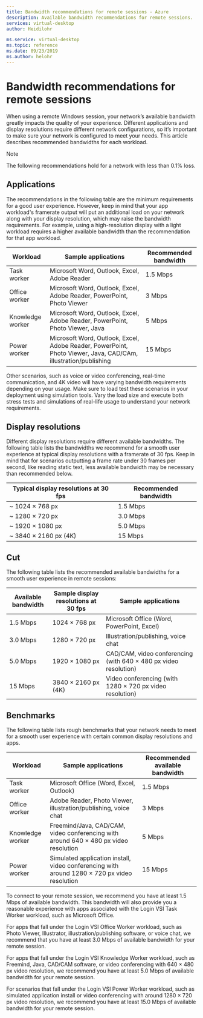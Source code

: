 ```yaml
---
title: Bandwidth recommendations for remote sessions - Azure
description: Available bandwidth recommendations for remote sessions.
services: virtual-desktop
author: Heidilohr

ms.service: virtual-desktop
ms.topic: reference
ms.date: 09/23/2019
ms.author: helohr
---
```

# Bandwidth recommendations for remote sessions

When using a remote Windows session, your network’s available bandwidth greatly impacts the quality of your experience. Different applications and display resolutions require different network configurations, so it’s important to make sure your network is configured to meet your needs. This article describes recommended bandwidths for each workload.

>[!NOTE]
>The following recommendations hold for a network with less than 0.1% loss.

## Applications

The recommendations in the following table are the minimum requirements for a good user experience. However, keep in mind that your app workload's framerate output will put an additional load on your network along with your display resolution, which may raise the bandwidth requirements. For example, using a high-resolution display with a light workload requires a higher available bandwidth than the recommendation for that app workload.

|Workload        |Sample applications                                                                                  |Recommended bandwidth|
|----------------|--------------------------------------------------------------------------------------------------------------|------------|
|Task worker     |Microsoft Word, Outlook, Excel, Adobe Reader                                                                  |1.5 Mbps    |
|Office worker   |Microsoft Word, Outlook, Excel, Adobe Reader, PowerPoint, Photo Viewer                                        |3 Mbps      |
|Knowledge worker|Microsoft Word, Outlook, Excel, Adobe Reader, PowerPoint, Photo Viewer, Java                                  |5 Mbps      |
|Power worker    |Microsoft Word, Outlook, Excel, Adobe Reader, PowerPoint, Photo Viewer, Java, CAD/CAm, illustration/publishing|15 Mbps     |

Other scenarios, such as voice or video conferencing, real-time communication, and 4K video will have varying bandwidth requirements depending on your usage. Make sure to load test these scenarios in your deployment using simulation tools. Vary the load size and execute both stress tests and simulations of real-life usage to understand your network requirements. 

## Display resolutions

Different display resolutions require different available bandwidths. The following table lists the bandwidths we recommend for a smooth user experience at typical display resolutions with a framerate of 30 fps. Keep in mind that for scenarios outputting a frame rate under 30 frames per second, like reading static text, less available bandwidth may be necessary than recommended below. 

|Typical display resolutions at 30 fps|Recommended bandwidth|
|-------------------------------------|---------------------|
|~ 1024 × 768 px​                      |1.5 Mbps             |
|~ 1280 × 720 px                      |3.0 Mbps             |
|~ 1920 × 1080 px                     |5.0 Mbps             |
|~ 3840 × 2160 px (4K)                |15 Mbps              |

## Cut

The following table lists the recommended available bandwidths for a smooth user experience in remote sessions:

|Available bandwidth|Sample display resolutions at 30 fps  |Sample applications                                              |
|-------------------|--------------------------------------|-----------------------------------------------------------------|
|1.5 Mbps           |1024 × 768 px​                         |Microsoft Office (Word, PowerPoint, Excel)                       |
|3.0 Mbps           |1280 × 720 px                         |Illustration/publishing, voice chat                              |
|5.0 Mbps           |1920 × 1080 px                        |CAD/CAM, video conferencing (with 640 × 480 px video resolution) |
|15 Mbps            |3840 × 2160 px (4K)                   |Video conferencing (with 1280 × 720 px video resolution)         |

## Benchmarks

The following table lists rough benchmarks that your network needs to meet for a smooth user experience with certain common display resolutions and apps.

|Workload        |Sample applications                                                                        |Recommended available bandwidth|
|----------------|-------------------------------------------------------------------------------------------|-------------------------------|
|Task worker     |Microsoft Office (Word, Excel, Outlook)                                                    |1.5 Mbps                       |
|Office worker   |Adobe Reader, Photo Viewer, illustration/publishing, voice chat                            |3 Mbps                         |
|Knowledge worker|Freemind/Java, CAD/CAM, video conferencing with around 640 × 480 px video resolution         |5 Mbps                         |
|Power worker    |Simulated application install, video conferencing with around 1280 × 720 px video resolution |15 Mbps                      |

To connect to your remote session, we recommend you have at least 1.5 Mbps of available bandwidth. This bandwidth will also provide you a reasonable experience with apps associated with the Login VSI Task Worker workload, such as Microsoft Office. 

For apps that fall under the Login VSI Office Worker workload, such as Photo Viewer, Illustrator, illustration/publishing software, or voice chat, we recommend that you have at least 3.0 Mbps of available bandwidth for your remote session. 

For apps that fall under the Login VSI Knowledge Worker workload, such as Freemind, Java, CAD/CAM software, or video conferencing with 640 × 480 px video resolution, we recommend you have at least 5.0 Mbps of available bandwidth for your remote session. 

For scenarios that fall under the Login VSI Power Worker workload, such as simulated application install or video conferencing with around 1280 × 720 px video resolution, we recommend you have at least 15.0 Mbps of available bandwidth for your remote session. 